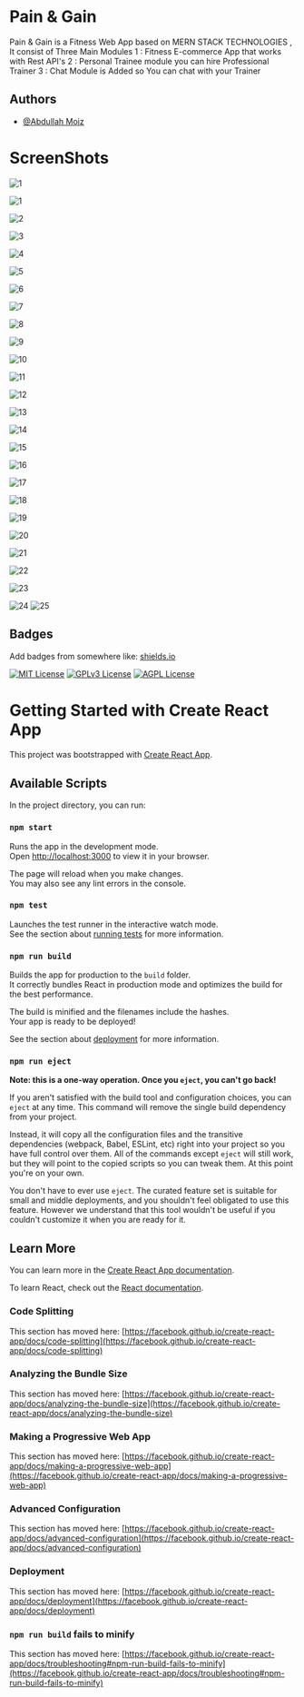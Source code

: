 
# Pain & Gain



Pain & Gain is a Fitness Web App based on MERN STACK TECHNOLOGIES , 
It consist of Three Main Modules
1 : Fitness E-commerce App that works with Rest API's
2 : Personal Trainee module you can hire Professional Trainer
3 : Chat Module is Added so  You can chat with your Trainer 


## Authors

- [@Abdullah Moiz](https://www.github.com/Abdullah-moiz)

# ScreenShots
![1](https://user-images.githubusercontent.com/90745903/211572934-dcf53b11-6ded-4cae-aee3-438c9255350c.png)


![1](https://user-images.githubusercontent.com/90745903/211572031-4866a2ad-c5b1-481e-8bda-99db6d6a5499.png)


![2](https://user-images.githubusercontent.com/90745903/211572151-837f7938-c4f2-498c-9885-69d132c569f3.png)

![3](https://user-images.githubusercontent.com/90745903/211572188-bf00ceb8-aaf8-4f74-b9ee-c77491994403.png)



![4](https://user-images.githubusercontent.com/90745903/211572072-e5634c7d-26a0-4224-90b5-c692b11582d5.png)

![5](https://user-images.githubusercontent.com/90745903/211572087-2a0267d6-0fae-4f60-81c6-870050095371.png)

![6](https://user-images.githubusercontent.com/90745903/211572242-cd94acc8-5327-497e-9032-7df75ce51a6b.png)


![7](https://user-images.githubusercontent.com/90745903/211572226-ef6eba0d-aaab-4e50-a8ff-26f490e7efb0.png)

![8](https://user-images.githubusercontent.com/90745903/211572265-416b5fe3-caea-4b2d-9cfb-5c9353c2fc5b.png)

![9](https://user-images.githubusercontent.com/90745903/211572296-65865a40-5f14-4177-b341-8bf1ff25f5dd.png)


![10](https://user-images.githubusercontent.com/90745903/211572302-27792362-0205-464a-8c23-11e2b281d6d2.png)

![11](https://user-images.githubusercontent.com/90745903/211572319-5a0e5635-0655-4b5b-b55a-24bbade831ee.png)


![12](https://user-images.githubusercontent.com/90745903/211572327-d86e9c7e-c299-4ed2-a235-d89034a7bf1d.png)

![13](https://user-images.githubusercontent.com/90745903/211572362-72f27394-abf8-4215-b45b-ca9dd66baa45.png)

![14](https://user-images.githubusercontent.com/90745903/211572405-25592c07-ad7d-4108-bb0d-728fe3f02117.png)

![15](https://user-images.githubusercontent.com/90745903/211572428-5fe7a257-c96f-4fae-b3e3-96c2c0344466.png)

![16](https://user-images.githubusercontent.com/90745903/211572459-c8e3c8e2-c37e-4435-98af-cb7700d37189.png)

![17](https://user-images.githubusercontent.com/90745903/211572475-10fde8ea-ce8d-4ae3-b301-803e00a0bcef.png)

![18](https://user-images.githubusercontent.com/90745903/211572490-ba2b066c-2b47-461c-ab70-09211e37326f.png)


![19](https://user-images.githubusercontent.com/90745903/211572516-fae28e9d-04b9-4033-99bb-022b120e9bcb.png)

![20](https://user-images.githubusercontent.com/90745903/211572550-7dc3e4a4-b31c-405b-8961-a7a7f0cc9e60.png)

![21](https://user-images.githubusercontent.com/90745903/211572558-f5e373da-9d57-4ab4-a4d0-4fe964993ac1.png)

![22](https://user-images.githubusercontent.com/90745903/211572567-9dc4588d-7c76-4fb0-b6f3-94b794151f11.png)

![23](https://user-images.githubusercontent.com/90745903/211572583-31aa3d0f-0ff6-4d41-9ac6-93ab3182204d.png)

![24](https://user-images.githubusercontent.com/90745903/211572615-a07b14ea-57e4-47cb-8564-b36b9a758023.png)
![25](https://user-images.githubusercontent.com/90745903/211572626-40091161-0f2d-4cba-87e5-a066f21e2499.png)


## Badges

Add badges from somewhere like: [shields.io](https://shields.io/)

[![MIT License](https://img.shields.io/badge/License-MIT-green.svg)](https://choosealicense.com/licenses/mit/)
[![GPLv3 License](https://img.shields.io/badge/License-GPL%20v3-yellow.svg)](https://opensource.org/licenses/)
[![AGPL License](https://img.shields.io/badge/license-AGPL-blue.svg)](http://www.gnu.org/licenses/agpl-3.0)


# Getting Started with Create React App

This project was bootstrapped with [Create React App](https://github.com/facebook/create-react-app).

## Available Scripts

In the project directory, you can run:

### `npm start`

Runs the app in the development mode.\
Open [http://localhost:3000](http://localhost:3000) to view it in your browser.

The page will reload when you make changes.\
You may also see any lint errors in the console.

### `npm test`

Launches the test runner in the interactive watch mode.\
See the section about [running tests](https://facebook.github.io/create-react-app/docs/running-tests) for more information.

### `npm run build`

Builds the app for production to the `build` folder.\
It correctly bundles React in production mode and optimizes the build for the best performance.

The build is minified and the filenames include the hashes.\
Your app is ready to be deployed!

See the section about [deployment](https://facebook.github.io/create-react-app/docs/deployment) for more information.

### `npm run eject`

**Note: this is a one-way operation. Once you `eject`, you can't go back!**

If you aren't satisfied with the build tool and configuration choices, you can `eject` at any time. This command will remove the single build dependency from your project.

Instead, it will copy all the configuration files and the transitive dependencies (webpack, Babel, ESLint, etc) right into your project so you have full control over them. All of the commands except `eject` will still work, but they will point to the copied scripts so you can tweak them. At this point you're on your own.

You don't have to ever use `eject`. The curated feature set is suitable for small and middle deployments, and you shouldn't feel obligated to use this feature. However we understand that this tool wouldn't be useful if you couldn't customize it when you are ready for it.

## Learn More

You can learn more in the [Create React App documentation](https://facebook.github.io/create-react-app/docs/getting-started).

To learn React, check out the [React documentation](https://reactjs.org/).

### Code Splitting

This section has moved here: [https://facebook.github.io/create-react-app/docs/code-splitting](https://facebook.github.io/create-react-app/docs/code-splitting)

### Analyzing the Bundle Size

This section has moved here: [https://facebook.github.io/create-react-app/docs/analyzing-the-bundle-size](https://facebook.github.io/create-react-app/docs/analyzing-the-bundle-size)

### Making a Progressive Web App

This section has moved here: [https://facebook.github.io/create-react-app/docs/making-a-progressive-web-app](https://facebook.github.io/create-react-app/docs/making-a-progressive-web-app)

### Advanced Configuration

This section has moved here: [https://facebook.github.io/create-react-app/docs/advanced-configuration](https://facebook.github.io/create-react-app/docs/advanced-configuration)

### Deployment

This section has moved here: [https://facebook.github.io/create-react-app/docs/deployment](https://facebook.github.io/create-react-app/docs/deployment)

### `npm run build` fails to minify

This section has moved here: [https://facebook.github.io/create-react-app/docs/troubleshooting#npm-run-build-fails-to-minify](https://facebook.github.io/create-react-app/docs/troubleshooting#npm-run-build-fails-to-minify)


